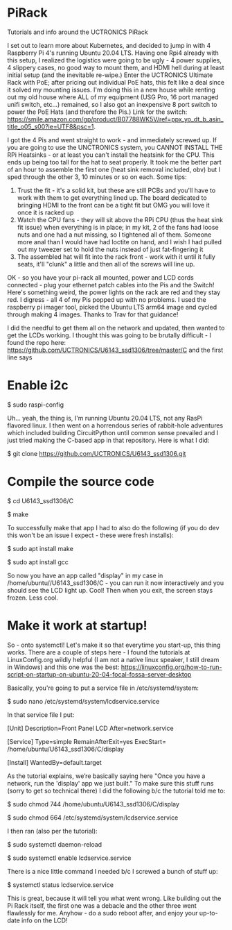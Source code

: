 # PiRack
Tutorials and info around the UCTRONICS PiRack

I set out to learn more about Kubernetes,  and decided to jump in with 4 Raspberry Pi 4's running Ubuntu 20.04 LTS.  Having one Rpi4 already with this setup, I realized the logistics were going to be ugly - 4 power supplies, 4 slippery cases, no good way to mount them, and HDMI hell during at least initial setup (and the inevitable re-wipe.)
Enter the UCTRONICS Ultimate Rack with PoE; after pricing out individual PoE hats, this felt like a deal since it solved my mounting issues.  I'm doing this in a new house while renting out my old house where ALL of my equipment (USG Pro, 16 port managed unifi switch, etc...) remained, so I also got an inexpensive 8 port switch to power the PoE Hats (and therefore the Pis.)  Link for the switch: https://smile.amazon.com/gp/product/B07788WK5V/ref=ppx_yo_dt_b_asin_title_o05_s00?ie=UTF8&psc=1.

I got the 4 Pis and went straight to work - and immediately screwed up.  If you are going to use the UNCTRONICS system, you CANNOT INSTALL THE RPi Heatsinks - or at least you can't install the heatsink for the CPU.  This ends up being too tall for the hat to seat properly.  It took me the better part of an hour to assemble the first one (heat sink removal included, obv) but I sped through the other 3, 10 minutes or so on each.  Some tips:

  1)	Trust the fit - it's a solid kit, but these are still PCBs and you'll have to work with them to get everything lined up.  The board dedicated to bringing HDMI to the front         can be a tight fit but OMG you will love it once it is racked up
  2)	Watch the CPU fans - they will sit above the RPi CPU (thus the heat sink fit issue) when everything is in place; in my kit, 2 of the fans had loose nuts and one had a nut         missing, so I tightened all of them.  Someone more anal than I would have had loctite on hand, and I wish I had pulled out my tweezer set to hold the nuts instead of just         fat-fingering it
  3)	The assembled hat will fit into the rack front - work with it until it fully seats, it'll "clunk" a little and then all of the screws will line up.

OK - so you have your pi-rack all mounted, power and LCD cords connected - plug your ethernet patch cables into the Pis and the Switch!  Here's something weird, the power lights on the rack are red and they stay red.  I digress - all 4 of my Pis popped up with no problems.  I used the  raspberry pi imager tool, picked the Ubuntu LTS arm64 image and cycled through making 4 images.  Thanks to Trav for that guidance!

I did the needful to get them all on the network and updated, then wanted to get the LCDs working.  I thought this was going to be brutally difficult - I found the repo here: 
https://github.com/UCTRONICS/U6143_ssd1306/tree/master/C and the first line says

# Enable i2c
 $ sudo raspi-config

Uh... yeah, the thing is, I'm running Ubuntu 20.04 LTS, not any RasPi flavored linux.  I then went on a horrendous series of rabbit-hole adventures which included building CircuitPython until common sense prevailed and I just tried making the C-based app in that repository.  Here is what I did: 

 $ git clone https://github.com/UCTRONICS/U6143_ssd1306.git

# Compile the source code
 
 $ cd U6143_ssd1306/C
 
 $ make 

To successfully make that app I had to also do the following (if you do dev this won't be an issue I expect - these were fresh installs):

 $ sudo apt install make
 
 $ sudo apt install gcc

So now you have an app called "display" in my case in /home/ubuntu//U6143_ssd1306/C - you can run it now interactively and you should see the LCD light up.  Cool!  Then when you exit, the screen stays frozen.  Less cool.

# Make it work at startup!
So - onto systemctl!  Let's make it so that everytime you start-up, this thing works.  There are a couple of steps here - I found the tutorials at LinuxConfig.org wildly helpful (I am not a native linux speaker, I still dream in Windows) and this one was the best: https://linuxconfig.org/how-to-run-script-on-startup-on-ubuntu-20-04-focal-fossa-server-desktop 

Basically, you're going to put a service file in /etc/systemd/system:
 
$ sudo nano /etc/systemd/system/lcdservice.service

In that service file I put:

  [Unit]
  Description=Front Panel LCD
  After=network.service
  
  [Service]
  Type=simple
  RemainAfterExit=yes
  ExecStart= /home/ubuntu/U6143_ssd1306/C/display
  
  [Install]
  WantedBy=default.target

As the tutorial explains, we’re basically saying here "Once you have a network, run the 'display' app we just built."  To make sure this stuff runs (sorry to get so technical there) I did the following b/c the tutorial told me to:

$ sudo chmod 744 /home/ubuntu/U6143_ssd1306/C/display

$ sudo chmod 664 /etc/systemd/system/lcdservice.service

I then ran (also per the tutorial):

$ sudo systemctl daemon-reload

$ sudo systemctl enable lcdservice.service

There is a nice little command I needed b/c I screwed a bunch of stuff up:

$ systemctl status lcdservice.service

This is great, because it will tell you what went wrong.  Like building out the Pi Rack itself, the first one was a debacle and the other three went flawlessly for me.
Anyhow - do a sudo reboot after, and enjoy your up-to-date info on the LCD!

